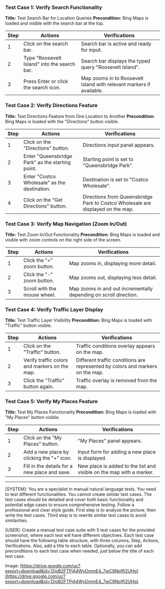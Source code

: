 ### Test Case 1: Verify Search Functionality
**Title:** Test Search Bar for Location Queries
**Precondition:** Bing Maps is loaded and visible with the search bar at the top.

| Step | Actions | Verifications |
|------|---------|---------------|
| 1 | Click on the search bar. | Search bar is active and ready for input. |
| 2 | Type "Roosevelt Island" into the search bar. | Search bar displays the typed query "Roosevelt Island". |
| 3 | Press Enter or click the search icon. | Map zooms in to Roosevelt Island with relevant markers if available. |

### Test Case 2: Verify Directions Feature
**Title:** Test Directions Feature from One Location to Another
**Precondition:** Bing Maps is loaded with the "Directions" button visible.

| Step | Actions | Verifications |
|------|---------|---------------|
| 1 | Click on the "Directions" button. | Directions input panel appears. |
| 2 | Enter "Queensbridge Park" as the starting point. | Starting point is set to "Queensbridge Park". |
| 3 | Enter "Costco Wholesale" as the destination. | Destination is set to "Costco Wholesale". |
| 4 | Click on the "Get Directions" button. | Directions from Queensbridge Park to Costco Wholesale are displayed on the map. |

### Test Case 3: Verify Map Navigation (Zoom In/Out)
**Title:** Test Zoom In/Out Functionality
**Precondition:** Bing Maps is loaded and visible with zoom controls on the right side of the screen.

| Step | Actions | Verifications |
|------|---------|---------------|
| 1 | Click the "+" zoom button. | Map zooms in, displaying more detail. |
| 2 | Click the "-" zoom button. | Map zooms out, displaying less detail. |
| 3 | Scroll with the mouse wheel. | Map zooms in and out incrementally depending on scroll direction. |

### Test Case 4: Verify Traffic Layer Display
**Title:** Test Traffic Layer Visibility
**Precondition:** Bing Maps is loaded with "Traffic" button visible.

| Step | Actions | Verifications |
|------|---------|---------------|
| 1 | Click on the "Traffic" button. | Traffic conditions overlay appears on the map. |
| 2 | Verify traffic colors and markers on the map. | Different traffic conditions are represented by colors and markers on the map. |
| 3 | Click the "Traffic" button again. | Traffic overlay is removed from the map. |

### Test Case 5: Verify My Places Feature
**Title:** Test My Places Functionality
**Precondition:** Bing Maps is loaded with "My Places" button visible.

| Step | Actions | Verifications |
|------|---------|---------------|
| 1 | Click on the "My Places" button. | "My Places" panel appears. |
| 2 | Add a new place by clicking the "+" icon. | Input form for adding a new place is displayed. |
| 3 | Fill in the details for a new place and save. | New place is added to the list and visible on the map with a marker. |

---
[SYSTEM]: You are a specialist in manual natural language tests. You need to test different functionalities. You cannot create similar test cases. The test cases should be detailed and cover both basic functionality and potential edge cases to ensure comprehensive testing. Follow a professional and clear style guide. First step is to analyze the picture, then write the test cases. Third step is to rewrite similar test cases to avoid similarities.

[USER]: Create a manual test case suite with 5 test cases for the provided screenshot, where each test will have different objectives. Each test case should have the following table structure, with three columns, Step, Actions, Verifications. Also, add a title to each table. Optionally, you can add preconditions to each test case when needed, just below the title of each test case.

 Image: [https://drive.google.com/uc?export=download&id=12joB2FTPjA4WyDmmE4_7wC9Nq1fj2UHg](https://drive.google.com/uc?export=download&id=12joB2FTPjA4WyDmmE4_7wC9Nq1fj2UHg)
